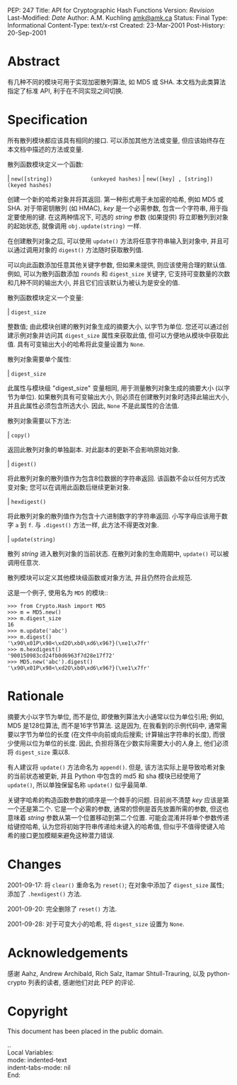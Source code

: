 
PEP: 247
Title: API for Cryptographic Hash Functions
Version: $Revision$
Last-Modified: $Date$
Author: A.M. Kuchling <amk@amk.ca>
Status: Final
Type: Informational
Content-Type: text/x-rst
Created: 23-Mar-2001
Post-History: 20-Sep-2001


Abstract
========

有几种不同的模块可用于实现加密散列算法, 如 MD5 或 SHA.
本文档为此类算法指定了标准 API, 利于在不同实现之间切换.


Specification
=============

所有散列模块都应该具有相同的接口. 可以添加其他方法或变量,
但应该始终存在本文档中描述的方法或变量.

散列函数模块定义一个函数:

| ``new([string])            (unkeyed hashes)``
| ``new([key] , [string])    (keyed hashes)``

   创建一个新的哈希对象并将其返回. 第一种形式用于未加密的哈希, 例如 MD5 或 SHA.
   对于带密钥散列 (如 HMAC), *key* 是一个必需参数, 包含一个字符串, 用于指定要使用的键.
   在这两种情况下, 可选的 *string* 参数 (如果提供) 将立即散列到对象的起始状态,
   就像调用 ``obj.update(string)`` 一样.

   在创建散列对象之后, 可以使用 ``update()`` 方法将任意字符串输入到对象中,
   并且可以通过调用对象的 ``digest()`` 方法随时获取散列值.

   可以向此函数添加任意其他关键字参数, 但如果未提供, 则应该使用合理的默认值.
   例如, 可以为散列函数添加 ``rounds`` 和 ``digest_size`` 关键字,
   它支持可变数量的次数和几种不同的输出大小, 并且它们应该默认为被认为是安全的值.

散列函数模块定义一个变量:

| ``digest_size``

   整数值; 由此模块创建的散列对象生成的摘要大小, 以字节为单位.
   您还可以通过创建示例对象并访问其 ``digest_size`` 属性来获取此值,
   但可以方便地从模块中获取此值. 具有可变输出大小的哈希将此变量设置为 ``None``.

散列对象需要单个属性:

| ``digest_size``

   此属性与模块级 "digest_size" 变量相同, 用于测量散列对象生成的摘要大小 (以字节为单位).
   如果散列具有可变输出大小, 则必须在创建散列对象时选择此输出大小,
   并且此属性必须包含所选大小. 因此, ``None`` 不是此属性的合法值.


散列对象需要以下方法:

| ``copy()``

   返回此散列对象的单独副本. 对此副本的更新不会影响原始对象.

| ``digest()``

   将此散列对象的散列值作为包含8位数据的字符串返回.
   该函数不会以任何方式改变对象; 您可以在调用此函数后继续更新对象.

| ``hexdigest()``

   将此散列对象的散列值作为包含十六进制数字的字符串返回.
   小写字母应该用于数字 ``a`` 到 ``f``. 与 ``.digest()`` 方法一样, 此方法不得更改对象.

| ``update(string)``

   散列 *string* 进入散列对象的当前状态. 在散列对象的生命周期中,
   ``update()`` 可以被调用任意次.

散列模块可以定义其他模块级函数或对象方法, 并且仍然符合此规范.

这是一个例子, 使用名为 ``MD5`` 的模块::

    >>> from Crypto.Hash import MD5
    >>> m = MD5.new()
    >>> m.digest_size
    16
    >>> m.update('abc')
    >>> m.digest()
    '\x90\x01P\x98<\xd2O\xb0\xd6\x96?}(\xe1\x7fr'
    >>> m.hexdigest()
    '900150983cd24fb0d6963f7d28e17f72'
    >>> MD5.new('abc').digest()
    '\x90\x01P\x98<\xd2O\xb0\xd6\x96?}(\xe1\x7fr'


Rationale
=========

摘要大小以字节为单位, 而不是位, 即使散列算法大小通常以位为单位引用;
例如, MD5 是128位算法, 而不是16字节算法. 这是因为, 在我看到的示例代码中,
通常需要以字节为单位的长度 (在文件中向前或向后搜索; 计算输出字符串的长度),
而很少使用以位为单位的长度. 因此, 负担将落在少数实际需要大小的人身上, 他们必须将 ``digest_size`` 乘以8.

有人建议将 ``update()`` 方法命名为 ``append()``. 但是, 该方法实际上是导致哈希对象的当前状态被更新,
并且 Python 中包含的 md5 和 sha 模块已经使用了 ``update()``, 所以单独保留名称 ``update()`` 似乎最简单.

关键字哈希的构造函数参数的顺序是一个棘手的问题. 目前尚不清楚 *key* 应该是第一个还是第二个.
它是一个必需的参数, 通常的惯例是首先放置所需的参数, 但这也意味着 *string* 参数从第一个位置移动到第二个位置.
可能会混淆并将单个参数传递给键控哈希, 认为您将初始字符串传递给未键入的哈希值,
但似乎不值得使键入哈希的接口更加模糊来避免这种潜力错误.


Changes
=======

2001-09-17: 将 ``clear()`` 重命名为 ``reset()``; 在对象中添加了 ``digest_size`` 属性;
添加了 ``.hexdigest()`` 方法.

2001-09-20: 完全删除了 ``reset()`` 方法.

2001-09-28: 对于可变大小的哈希, 将 ``digest_size`` 设置为 ``None``.


Acknowledgements
================

感谢 Aahz, Andrew Archibald, Rich Salz, Itamar Shtull-Trauring,
以及 python-crypto 列表的读者, 感谢他们对此 PEP 的评论.


Copyright
=========

This document has been placed in the public domain.



..  
  Local Variables:  
  mode: indented-text  
  indent-tabs-mode: nil  
  End:  

